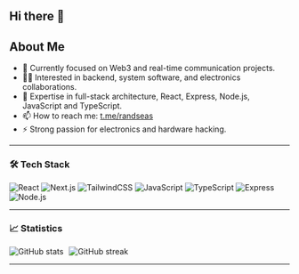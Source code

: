 ## Hi there 👋

## About Me

- 🔭 Currently focused on Web3 and real-time communication projects.  
- 👨‍💻 Interested in backend, system software, and electronics collaborations.  
- 💬 Expertise in full-stack architecture, React, Express, Node.js, JavaScript and TypeScript.  
- 📫 How to reach me: <a href="https://t.me/randseas">t.me/randseas</a>  
- ⚡ Strong passion for electronics and hardware hacking.  
  
---

### 🛠️ Tech Stack

![React](https://img.shields.io/badge/-React-05122A?style=flat&logo=react)
![Next.js](https://img.shields.io/badge/-Next.js-05122A?style=flat&logo=next.js)
![TailwindCSS](https://img.shields.io/badge/-TailwindCSS-05122A?style=flat&logo=tailwind-css)
![JavaScript](https://img.shields.io/badge/-JavaScript-05122A?style=flat&logo=javascript)
![TypeScript](https://img.shields.io/badge/-TypeScript-05122A?style=flat&logo=typescript)
![Express](https://img.shields.io/badge/-Express.js-05122A?style=flat&logo=express)
![Node.js](https://img.shields.io/badge/-Node.js-05122A?style=flat&logo=node.js)

---

### 📈 Statistics

<div style="display:flex; gap:10px; align-items:flex-start; flex-wrap: nowrap;">
  <img src="https://github-readme-stats.vercel.app/api?username=randseas&show_icons=true&hide_border=true&theme=radical" alt="GitHub stats" />
  <img src="https://github-readme-streak-stats.herokuapp.com?user=randseas&show_icons=true&theme=radical&hide_border=true" alt="GitHub streak" />
</div>

---
